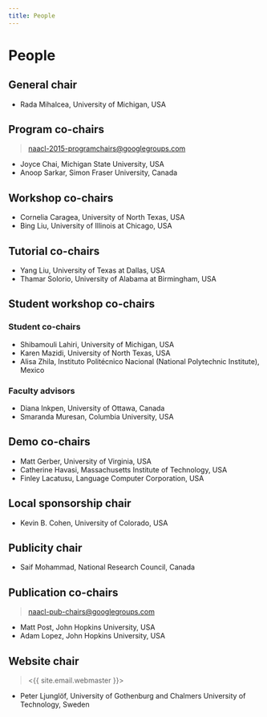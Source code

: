 ```yaml
---
title: People
---
```


# People

## General chair

- Rada Mihalcea, University of Michigan, USA

## Program co-chairs

> <naacl-2015-programchairs@googlegroups.com>

- Joyce Chai, Michigan State University, USA
- Anoop Sarkar, Simon Fraser University, Canada

## Workshop co-chairs

- Cornelia Caragea, University of North Texas, USA
- Bing Liu, University of Illinois at Chicago, USA

## Tutorial co-chairs

- Yang Liu, University of Texas at Dallas, USA
- Thamar Solorio, University of Alabama at Birmingham, USA

## Student workshop co-chairs

### Student co-chairs

- Shibamouli Lahiri, University of Michigan, USA
- Karen Mazidi, University of North Texas, USA
- Alisa Zhila, Instituto Politécnico Nacional (National Polytechnic Institute), Mexico

### Faculty advisors

- Diana Inkpen, University of Ottawa, Canada
- Smaranda Muresan, Columbia University, USA

## Demo co-chairs

- Matt Gerber, University of Virginia, USA
- Catherine Havasi, Massachusetts Institute of Technology, USA
- Finley Lacatusu, Language Computer Corporation, USA

## Local sponsorship chair

- Kevin B. Cohen, University of Colorado, USA

## Publicity chair

- Saif Mohammad, National Research Council, Canada

## Publication co-chairs

> <naacl-pub-chairs@googlegroups.com>

- Matt Post, John Hopkins University, USA
- Adam Lopez, John Hopkins University, USA

## Website chair

> <{{ site.email.webmaster }}>

- Peter Ljunglöf, University of Gothenburg and Chalmers University of Technology, Sweden

